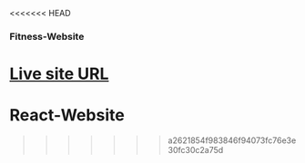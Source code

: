 <<<<<<< HEAD
### Fitness-Website
[Live site URL](https://stringthy.netlify.app/)
=======
# React-Website
>>>>>>> a2621854f983846f94073fc76e3e30fc30c2a75d
